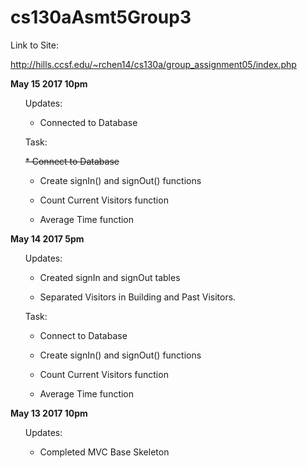# cs130aAsmt5Group3

Link to Site:

http://hills.ccsf.edu/~rchen14/cs130a/group_assignment05/index.php 

<b>May 15 2017 10pm</b>

 <ul>Updates:

  * Connected to Database
</ul>
 

 <ul>Task:

   ~~* Connect to Database~~

  * Create signIn() and signOut() functions

  * Count Current Visitors function

  * Average Time function
</ul>

<b>May 14 2017 5pm</b>

 <ul>Updates:

  * Created signIn and signOut tables

  * Separated Visitors in Building and Past Visitors.
</ul>
 

 <ul>Task:

  * Connect to Database

  * Create signIn() and signOut() functions

  * Count Current Visitors function

  * Average Time function
</ul>
 
 
<b>May 13 2017 10pm</b>

 <ul>Updates:

  * Completed MVC Base Skeleton
</ul>

